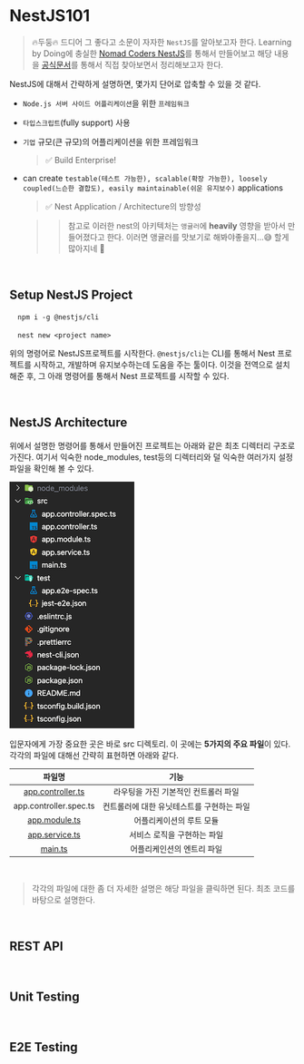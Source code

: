 # NestJS101

> 🔥두둥🔥 드디어 그 좋다고 소문이 자자한 `NestJS`를 알아보고자 한다. Learning by Doing에 충실한 [Nomad Coders NestJS](https://nomadcoders.co/nestjs-fundamentals)를 통해서 만들어보고 해당 내용을 [공식문서](https://nestjs.com/)를 통해서 직접 찾아보면서 정리해보고자 한다.

NestJS에 대해서 간략하게 설명하면, 몇가지 단어로 압축할 수 있을 것 같다.

- `Node.js 서버 사이드 어플리케이션`을 위한 `프레임워크`
- `타입스크립트`(fully support) 사용
- `기업` 규모(큰 규모)의 어플리케이션을 위한 프레임워크

  > ✅ Build Enterprise!

- can create `testable(테스트 가능한), scalable(확장 가능한), loosely coupled(느슨한 결합도), easily maintainable(쉬운 유지보수)` applications

  > ✅ Nest Application / Architecture의 방향성

  > > 참고로 이러한 nest의 아키텍처는 `앵귤러`에 **heavily** 영향을 받아서 만들어졌다고 한다. 이러면 앵귤러를 맛보기로 해봐야좋을지...😅 할게 많아지네 🤬

<br />

## Setup NestJS Project

```shell
  npm i -g @nestjs/cli

  nest new <project name>
```

위의 명령어로 NestJS프로젝트를 시작한다. `@nestjs/cli`는 CLI를 통해서 Nest 프로젝트를 시작하고, 개발하며 유지보수하는데 도움을 주는 툴이다. 이것을 전역으로 설치해준 후, 그 아래 명령어를 통해서 Nest 프로젝트를 시작할 수 있다.

<br />

## NestJS Architecture

위에서 설명한 명령어를 통해서 만들어진 프로젝트는 아래와 같은 최초 디렉터리 구조로 가진다. 여기서 익숙한 node_modules, test등의 디렉터리와 덜 익숙한 여러가지 설정 파일을 확인해 볼 수 있다.

![src](./screenshot/src.png)

입문자에게 가장 중요한 곳은 바로 src 디렉토리. 이 곳에는 **5가지의 주요 파일**이 있다. 각각의 파일에 대해선 간략히 표현하면 아래와 같다.

|                    파일명                    |                    기능                    |
| :------------------------------------------: | :----------------------------------------: |
| [app.controller.ts](./doc/app.controller.md) |    라우팅을 가진 기본적인 컨트롤러 파일    |
|            app.controller.spec.ts            | 컨트롤러에 대한 유닛테스트를 구현하는 파일 |
|     [app.module.ts](./doc/app.module.md)     |          어플리케이션의 루트 모듈          |
|    [app.service.ts](./doc/app.service.md)    |        서비스 로직을 구현하는 파일         |
|           [main.ts](./doc/main.md)           |         어플리케인션의 엔트리 파일         |

<br/>

> 각각의 파일에 대한 좀 더 자세한 설명은 해당 파일을 클릭하면 된다. 최초 코드를 바탕으로 설명한다.

<br/>

## REST API

<br/>

## Unit Testing

<br/>

## E2E Testing
